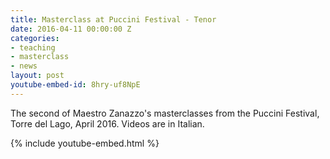 ```yaml
---
title: Masterclass at Puccini Festival - Tenor
date: 2016-04-11 00:00:00 Z
categories:
- teaching
- masterclass
- news
layout: post
youtube-embed-id: 8hry-uf8NpE
---
```


The second of Maestro Zanazzo's masterclasses from the Puccini Festival, Torre del Lago, April 2016.  Videos are in Italian.

{% include youtube-embed.html %}